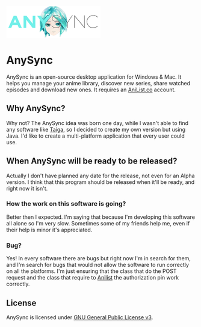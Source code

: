 ![AnySync Phosphophyllite Logo](https://github.com/Xxpromw3mtxX/AnySync/blob/master/AnySync-Java/src/res/login-form-logo.png)
# AnySync

AnySync is an open-source desktop application for Windows & Mac. It helps you manage your anime library, discover new series, share watched episodes and download new ones. It requires an [AniList.co](https://anilist.co) account.

## Why AnySync?
Why not?
The AnySync idea was born one day, while I wasn't able to find any software like [Taiga](https://github.com/erengy/taiga), so I decided to create my own version but using Java.
I'd like to create a multi-platform application that every user could use.

## When AnySync will be ready to be released?
Actually I don't have planned any date for the release, not even for an Alpha version.
I think that this program should be released when it'll be ready, and right now it isn't.

### How the work on this software is going?
Better then I expected. I'm saying that because I'm developing this software all alone so I'm very slow.
Sometimes some of my friends help me, even if their help is minor it's appreciated.

### Bug?
Yes! In every software there are bugs but right now I'm in search for them, and I'm search for bugs that would not allow the software to run correctly on all the platforms. I'm just ensuring that the class that do the POST request and the class that require to [Anilist](https://anilist.co/) the authorization pin work correctly.

## License
AnySync is licensed under [GNU General Public License v3](https://www.gnu.org/licenses/gpl-3.0.html).
